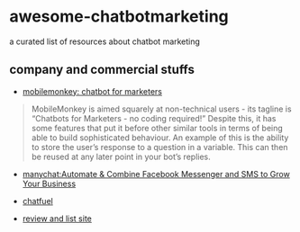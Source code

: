 # awesome-chatbotmarketing
a curated list of resources about  chatbot marketing



## company and commercial stuffs
* [mobilemonkey: chatbot for marketers](https://mobilemonkey.com/)
>MobileMonkey is aimed squarely at non-technical users - its tagline is “Chatbots for Marketers - no coding required!” Despite this, it has some features that put it before other similar tools in terms of being able to build sophisticated behaviour.
An example of this is the ability to store the user’s response to a question in a variable. This can then be reused at any later point in your bot’s replies.

* [manychat:Automate & Combine Facebook Messenger and SMS to Grow Your Business](https://manychat.com/)

* [chatfuel](https://chatfuel.com/)
* [review and list site ](https://chatbottech.io/)
